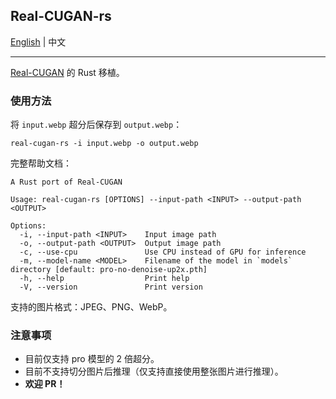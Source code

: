 ## Real-CUGAN-rs

[English](./README.md) | 中文

---

[Real-CUGAN](https://github.com/bilibili/ailab/tree/main/Real-CUGAN) 的 Rust 移植。

### 使用方法

将 `input.webp` 超分后保存到 `output.webp`：

```shell
real-cugan-rs -i input.webp -o output.webp
```

完整帮助文档：

```console
A Rust port of Real-CUGAN

Usage: real-cugan-rs [OPTIONS] --input-path <INPUT> --output-path <OUTPUT>

Options:
  -i, --input-path <INPUT>    Input image path
  -o, --output-path <OUTPUT>  Output image path
  -c, --use-cpu               Use CPU instead of GPU for inference
  -m, --model-name <MODEL>    Filename of the model in `models` directory [default: pro-no-denoise-up2x.pth]
  -h, --help                  Print help
  -V, --version               Print version
```

支持的图片格式：JPEG、PNG、WebP。

### 注意事项

- 目前仅支持 pro 模型的 2 倍超分。
- 目前不支持切分图片后推理（仅支持直接使用整张图片进行推理）。
- **欢迎 PR！**
